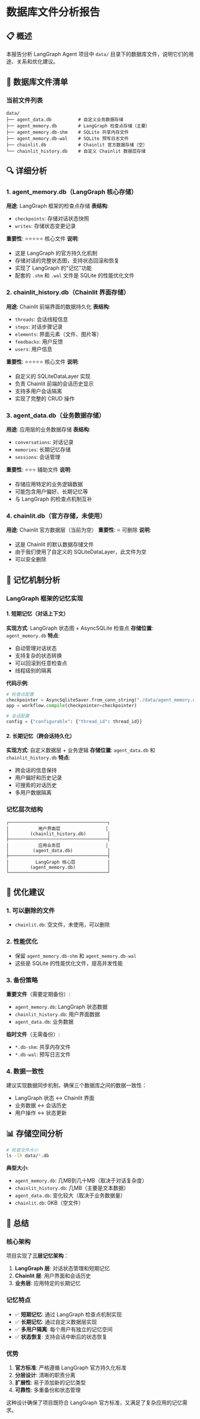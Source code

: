 # 数据库文件分析报告

## 📋 概述

本报告分析 LangGraph Agent 项目中 `data/` 目录下的数据库文件，说明它们的用途、关系和优化建议。

## 📁 数据库文件清单

### 当前文件列表
```
data/
├── agent_data.db          # 自定义业务数据存储
├── agent_memory.db        # LangGraph 检查点存储（主要）
├── agent_memory.db-shm    # SQLite 共享内存文件
├── agent_memory.db-wal    # SQLite 预写日志文件
├── chainlit.db            # Chainlit 官方数据存储（空）
└── chainlit_history.db    # 自定义 Chainlit 数据层存储
```

## 🔍 详细分析

### 1. agent_memory.db（LangGraph 核心存储）
**用途**: LangGraph 框架的检查点存储
**表结构**:
- `checkpoints`: 存储对话状态快照
- `writes`: 存储状态变更记录

**重要性**: ⭐⭐⭐⭐⭐ 核心文件
**说明**: 
- 这是 LangGraph 的官方持久化机制
- 存储对话的完整状态图，支持状态回滚和恢复
- 实现了 LangGraph 的"记忆"功能
- 配套的 `.shm` 和 `.wal` 文件是 SQLite 的性能优化文件

### 2. chainlit_history.db（Chainlit 界面存储）
**用途**: Chainlit 前端界面的数据持久化
**表结构**:
- `threads`: 会话线程信息
- `steps`: 对话步骤记录
- `elements`: 界面元素（文件、图片等）
- `feedbacks`: 用户反馈
- `users`: 用户信息

**重要性**: ⭐⭐⭐⭐⭐ 核心文件
**说明**:
- 自定义的 SQLiteDataLayer 实现
- 负责 Chainlit 前端的会话历史显示
- 支持多用户会话隔离
- 实现了完整的 CRUD 操作

### 3. agent_data.db（业务数据存储）
**用途**: 应用层的业务数据存储
**表结构**:
- `conversations`: 对话记录
- `memories`: 长期记忆存储
- `sessions`: 会话管理

**重要性**: ⭐⭐⭐ 辅助文件
**说明**:
- 存储应用特定的业务逻辑数据
- 可能包含用户偏好、长期记忆等
- 与 LangGraph 的检查点机制互补

### 4. chainlit.db（官方存储，未使用）
**用途**: Chainlit 官方数据层（当前为空）
**重要性**: ⭐ 可删除
**说明**:
- 这是 Chainlit 的默认数据存储文件
- 由于我们使用了自定义的 SQLiteDataLayer，此文件为空
- 可以安全删除

## 🧠 记忆机制分析

### LangGraph 框架的记忆实现

#### 1. 短期记忆（对话上下文）
**实现方式**: LangGraph 状态图 + AsyncSQLite 检查点
**存储位置**: `agent_memory.db`
**特点**:
- 自动管理对话状态
- 支持复杂的状态转换
- 可以回滚到任意检查点
- 线程级别的隔离

**代码示例**:
```python
# 检查点配置
checkpointer = AsyncSqliteSaver.from_conn_string("./data/agent_memory.db")
app = workflow.compile(checkpointer=checkpointer)

# 会话配置
config = {"configurable": {"thread_id": thread_id}}
```

#### 2. 长期记忆（跨会话持久化）
**实现方式**: 自定义数据层 + 业务逻辑
**存储位置**: `agent_data.db` 和 `chainlit_history.db`
**特点**:
- 跨会话的信息保持
- 用户偏好和历史记录
- 可搜索的对话历史
- 多用户数据隔离

### 记忆层次结构

```
┌─────────────────────────────────────┐
│           用户界面层                 │
│        (chainlit_history.db)        │
├─────────────────────────────────────┤
│           应用业务层                 │
│         (agent_data.db)             │
├─────────────────────────────────────┤
│          LangGraph 核心层            │
│        (agent_memory.db)            │
└─────────────────────────────────────┘
```

## 🔧 优化建议

### 1. 可以删除的文件
- `chainlit.db`: 空文件，未使用，可以删除

### 2. 性能优化
- 保留 `agent_memory.db-shm` 和 `agent_memory.db-wal`
- 这些是 SQLite 的性能优化文件，提高并发性能

### 3. 备份策略
**重要文件**（需要定期备份）:
- `agent_memory.db`: LangGraph 状态数据
- `chainlit_history.db`: 用户界面数据
- `agent_data.db`: 业务数据

**临时文件**（无需备份）:
- `*.db-shm`: 共享内存文件
- `*.db-wal`: 预写日志文件

### 4. 数据一致性
建议实现数据同步机制，确保三个数据库之间的数据一致性：
- LangGraph 状态 ↔ Chainlit 界面
- 业务数据 ↔ 会话历史
- 用户操作 ↔ 状态更新

## 📊 存储空间分析

```bash
# 检查文件大小
ls -lh data/*.db
```

**典型大小**:
- `agent_memory.db`: 几MB到几十MB（取决于对话复杂度）
- `chainlit_history.db`: 几MB（主要是文本数据）
- `agent_data.db`: 变化较大（取决于业务数据量）
- `chainlit.db`: 0KB（空文件）

## 🎯 总结

### 核心架构
项目实现了**三层记忆架构**：
1. **LangGraph 层**: 对话状态管理和短期记忆
2. **Chainlit 层**: 用户界面和会话历史
3. **业务层**: 应用特定的长期记忆

### 记忆特点
- ✅ **短期记忆**: 通过 LangGraph 检查点机制实现
- ✅ **长期记忆**: 通过自定义数据层实现
- ✅ **多用户隔离**: 每个用户有独立的记忆空间
- ✅ **状态恢复**: 支持会话中断后的状态恢复

### 优势
1. **官方标准**: 严格遵循 LangGraph 官方持久化标准
2. **分层设计**: 清晰的职责分离
3. **扩展性**: 易于添加新的记忆类型
4. **可靠性**: 多重备份和状态管理

这种设计确保了项目既符合 LangGraph 官方标准，又满足了复杂应用的记忆需求。
